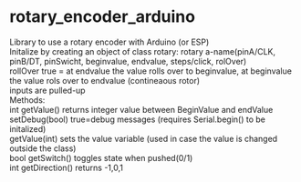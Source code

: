 # rotary_encoder_arduino
Library to use a rotary encoder with Arduino (or ESP)<br>
Initalize by creating an object of class rotary: rotary a-name(pinA/CLK, pinB/DT, pinSwicht, beginvalue, endvalue, steps/click, rolOver)<br>
 rollOver true = at endvalue the value rolls over to beginvalue, at beginvalue the value rols over to endvalue (contineaous rotor)<br> 
 inputs are pulled-up<br>
 Methods:<br>
   int getValue() returns integer value between BeginValue and endValue<br>
   setDebug(bool) true=debug messages (requires Serial.begin() to be initalized)<br> 
   getValue(int) sets the value variable (used in case the value is changed outside the class)<br>
   bool getSwitch() toggles state when pushed(0/1)<br>
   int getDirection() returns -1,0,1<br>
 
 
